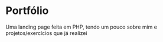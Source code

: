 # Portfólio

Uma landing page feita em PHP, tendo um pouco sobre mim e projetos/exercícios que já realizei
